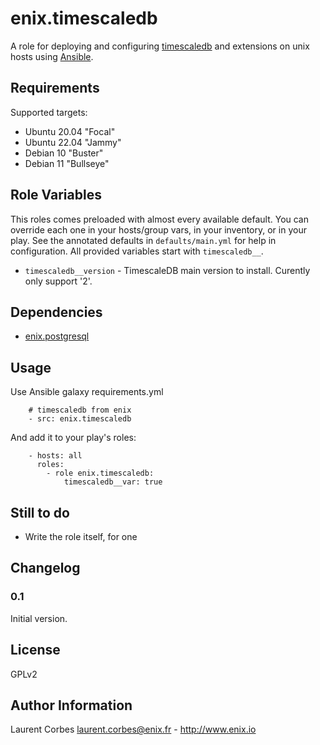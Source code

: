 enix.timescaledb
=================

A role for deploying and configuring [timescaledb](http://timescale.com) and extensions on unix hosts using [Ansible](http://www.ansible.com/).


Requirements
------------

Supported targets:

- Ubuntu 20.04 "Focal"
- Ubuntu 22.04 "Jammy"
- Debian 10 "Buster"
- Debian 11 "Bullseye"


Role Variables
--------------

This roles comes preloaded with almost every available default. You can override each one in your hosts/group vars, in your inventory, or in your play. See the annotated defaults in `defaults/main.yml` for help in configuration. All provided variables start with `timescaledb__`.

- `timescaledb__version` - TimescaleDB main version to install. Curently only support '2'.

Dependencies
------------

- [enix.postgresql](https://galaxy.ansible.com/enix/postgresql)


Usage
-----

Use Ansible galaxy requirements.yml

```
    # timescaledb from enix
    - src: enix.timescaledb
```

And add it to your play's roles:

```
    - hosts: all
      roles:
        - role enix.timescaledb:
            timescaledb__var: true
```

Still to do
-----------

- Write the role itself, for one


Changelog
---------

### 0.1

Initial version.

License
-------

GPLv2

Author Information
------------------

Laurent Corbes <laurent.corbes@enix.fr> - http://www.enix.io
